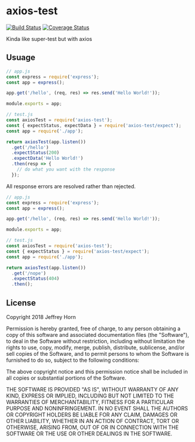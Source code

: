 # axios-test

[![Build Status](https://travis-ci.org/theverything/axios-test.svg?branch=master)](https://travis-ci.org/theverything/axios-test)
[![Coverage Status](https://coveralls.io/repos/github/theverything/axios-test/badge.svg?branch=master)](https://coveralls.io/github/theverything/axios-test?branch=master)

Kinda like super-test but with axios

## Usuage

```javascript
// app.js
const express = require('express');
const app = express();

app.get('/hello', (req, res) => res.send('Hello World!'));

module.exports = app;

// test.js
const axiosTest = require('axios-test');
const { expectStatus, expectData } = require('axios-test/expect');
const app = require('./app');

return axiosTest(app.listen())
  .get('/hello')
  .expectStatus(200)
  .expectData('Hello World!')
  .then(resp => {
    // do what you want with the response
  });
```

All response errors are resolved rather than rejected.

```javascript
// app.js
const express = require('express');
const app = express();

app.get('/hello', (req, res) => res.send('Hello World!'));

module.exports = app;

// test.js
const axiosTest = require('axios-test');
const { expectStatus } = require('axios-test/expect');
const app = require('./app');

return axiosTest(app.listen())
  .get('/nope')
  .expectStatus(404)
  .then();
```

## License

Copyright 2018 Jeffrey Horn

Permission is hereby granted, free of charge, to any person obtaining a copy of this software and associated documentation files (the "Software"), to deal in the Software without restriction, including without limitation the rights to use, copy, modify, merge, publish, distribute, sublicense, and/or sell copies of the Software, and to permit persons to whom the Software is furnished to do so, subject to the following conditions:

The above copyright notice and this permission notice shall be included in all copies or substantial portions of the Software.

THE SOFTWARE IS PROVIDED "AS IS", WITHOUT WARRANTY OF ANY KIND, EXPRESS OR IMPLIED, INCLUDING BUT NOT LIMITED TO THE WARRANTIES OF MERCHANTABILITY, FITNESS FOR A PARTICULAR PURPOSE AND NONINFRINGEMENT. IN NO EVENT SHALL THE AUTHORS OR COPYRIGHT HOLDERS BE LIABLE FOR ANY CLAIM, DAMAGES OR OTHER LIABILITY, WHETHER IN AN ACTION OF CONTRACT, TORT OR OTHERWISE, ARISING FROM, OUT OF OR IN CONNECTION WITH THE SOFTWARE OR THE USE OR OTHER DEALINGS IN THE SOFTWARE.
